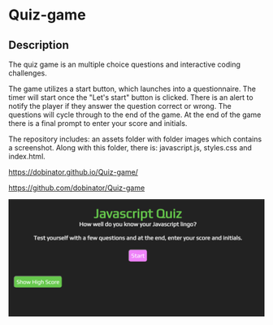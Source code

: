 # Quiz-game

## Description
The quiz game is an multiple choice questions and interactive coding challenges. 

The game utilizes a start button, which launches into a questionnaire. The timer will start once the "Let's start" button is clicked. There is an alert to notify the player if they answer the question correct or wrong. The questions will cycle through to the end of the game. At the end of the game there is a final prompt to enter your score and initials.

The repository includes: an assets folder with folder images which contains a screenshot. Along with this folder, there is:  javascript.js, styles.css and index.html. 


https://dobinator.github.io/Quiz-game/

https://github.com/dobinator/Quiz-game


![Quiz-game](./assets/images/screenshot-game.png)
